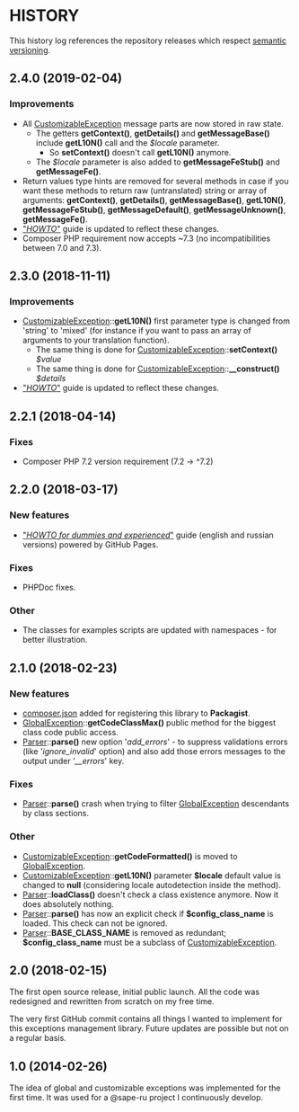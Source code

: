 # HISTORY

This history log references the repository releases which respect [semantic versioning](https://semver.org/).

## 2.4.0 (2019-02-04)

### Improvements
- All [CustomizableException](src/CustomizableException/CustomizableException.php) message parts are now stored in
raw state.
    - The getters **getContext()**, **getDetails()** and **getMessageBase()** include **getL10N()** call and
the _$locale_ parameter.
        - So **setContext()** doesn't call **getL10N()** anymore.
    - The _$locale_ parameter is also added to **getMessageFeStub()** and **getMessageFe()**.
- Return values type hints are removed for several methods in case if you want these methods to return raw
(untranslated) string or array of arguments: **getContext()**, **getDetails()**, **getMessageBase()**,
**getL10N()**, **getMessageFeStub()**, **getMessageDefault()**, **getMessageUnknown()**, **getMessageFe()**.
- ["_HOWTO_"](https://magicpush.github.io/enterprise-exception/) guide is updated to reflect these changes.
- Composer PHP requirement now accepts ~7.3 (no incompatibilities between 7.0 and 7.3).

## 2.3.0 (2018-11-11)

### Improvements

- [CustomizableException](src/CustomizableException/CustomizableException.php)::**getL10N()** first parameter type is
changed from 'string' to 'mixed' (for instance if you want to pass an array of arguments to your translation function).
    - The same thing is done for
[CustomizableException](src/CustomizableException/CustomizableException.php)::**setContext()** _$value_
    - The same thing is done for
      [CustomizableException](src/CustomizableException/CustomizableException.php)::**__construct()** _$details_
- ["_HOWTO_"](https://magicpush.github.io/enterprise-exception/) guide is updated to reflect these changes.

## 2.2.1 (2018-04-14)

### Fixes

- Composer PHP 7.2 version requirement (7.2 -> ^7.2)

## 2.2.0 (2018-03-17)

### New features

- ["_HOWTO for dummies and experienced_"](https://magicpush.github.io/enterprise-exception/) guide (english and russian
versions) powered by GitHub Pages.

### Fixes

- PHPDoc fixes.

### Other

- The classes for examples scripts are updated with namespaces - for better illustration.

## 2.1.0 (2018-02-23)

### New features

- [composer.json](composer.json) added for registering this library to **Packagist**.
- [GlobalException](src/GlobalException.php)::**getCodeClassMax()** public method
for the biggest class code public access.
- [Parser](src/CustomizableException/Parser.php)::**parse()** new option '_add_errors_' - to suppress validations errors
(like '_ignore_invalid_' option) and also add those errors messages to the output under '_\_\_errors_' key.

### Fixes

- [Parser](src/CustomizableException/Parser.php)::**parse()** crash when trying to filter
[GlobalException](src/GlobalException.php) descendants by class sections.

### Other

- [CustomizableException](src/CustomizableException/CustomizableException.php)::**getCodeFormatted()**
is moved to [GlobalException](src/GlobalException.php).
- [CustomizableException](src/CustomizableException/CustomizableException.php)::**getL10N()** parameter **$locale**
default value is changed to **null** (considering locale autodetection inside the method).
- [Parser](src/CustomizableException/Parser.php)::**loadClass()** doesn't check a class existence anymore.
Now it does absolutely nothing.
- [Parser](src/CustomizableException/Parser.php)::**parse()** has now an explicit check
if **$config_class_name** is loaded. This check can not be ignored.
- [Parser](src/CustomizableException/Parser.php)::**BASE_CLASS_NAME** is removed as redundant; **$config_class_name**
must be a subclass of [CustomizableException](src/CustomizableException/CustomizableException.php).

## 2.0 (2018-02-15)

The first open source release, initial public launch. All the code was redesigned and rewritten from scratch on my free
time.

The very first GitHub commit contains all things I wanted to implement for this exceptions management library. Future
updates are possible but not on a regular basis.

## 1.0 (2014-02-26)

The idea of global and customizable exceptions was implemented for the first time. It was used for a @sape-ru project
I continuously develop.

